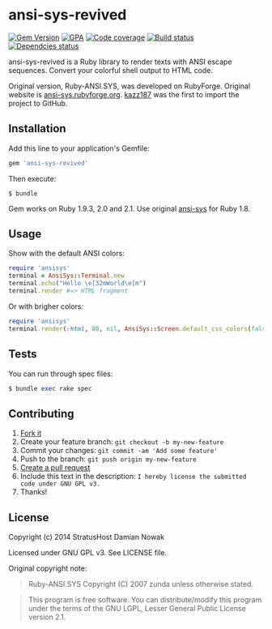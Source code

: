 # ansi-sys-revived

[![Gem Version](https://img.shields.io/gem/v/ansi-sys-revived.svg)](https://rubygems.org/gems/ansi-sys-revived)
[![GPA](https://img.shields.io/codeclimate/github/Nowaker/ruby-ansi-sys-revived.svg)](https://codeclimate.com/github/Nowaker/ruby-ansi-sys-revived)
[![Code coverage](https://img.shields.io/codeclimate/coverage/github/Nowaker/ruby-ansi-sys-revived.svg)](https://codeclimate.com/github/Nowaker/ruby-ansi-sys-revived)
[![Build status](https://img.shields.io/travis/Nowaker/ruby-ansi-sys-revived.svg)](https://travis-ci.org/Nowaker/ruby-ansi-sys-revived)
[![Dependcies status](http://img.shields.io/gemnasium/Nowaker/ruby-ansi-sys-revived.svg)](https://gemnasium.com/Nowaker/ruby-ansi-sys-revived)

ansi-sys-revived is a Ruby library to render texts with ANSI escape sequences.
Convert your colorful shell output to HTML code.

Original version, Ruby-ANSI.SYS, was developed on RubyForge. Original website is [ansi-sys.rubyforge.org](http://ansi-sys.rubyforge.org/).
[kazz187](https://github.com/kazz187/ansi-sys/) was the first to import the project to GitHub.

## Installation

Add this line to your application's Gemfile:

```ruby
gem 'ansi-sys-revived'
```

Then execute:

```
$ bundle
```

Gem works on Ruby 1.9.3, 2.0 and 2.1. Use original [ansi-sys](https://rubygems.org/gems/ansi-sys) for Ruby 1.8.

## Usage

Show with the default ANSI colors:

```ruby
require 'ansisys'
terminal = AnsiSys::Terminal.new
terminal.echo("Hello \e[32mWorld\e[m")
terminal.render #=> HTML fragment
```

Or with brigher colors:

```ruby
require 'ansisys'
terminal.render(:html, 80, nil, AnsiSys::Screen.default_css_colors(false, true))
```

## Tests

You can run through spec files:

```ruby
$ bundle exec rake spec
```

## Contributing

1. [Fork it](https://github.com/Nowaker/ruby-ansi-sys-revived/fork)
2. Create your feature branch: `git checkout -b my-new-feature`
3. Commit your changes: `git commit -am 'Add some feature'`
4. Push to the branch: `git push origin my-new-feature`
5. [Create a pull request](https://github.com/Nowaker/ruby-ansi-sys-revived/compare/)
6. Include this text in the description: `I hereby license the submitted code under GNU GPL v3.`
7. Thanks!


## License

Copyright (c) 2014 StratusHost Damian Nowak

Licensed under GNU GPL v3. See LICENSE file.


Original copyright note:

> Ruby-ANSI.SYS Copyright (C) 2007 zunda <zunda at freeshell.org> unless otherwise stated.

> This program is free software. You can distribute/modify this
> program under the terms of the GNU LGPL, Lesser General Public
> License version 2.1.
